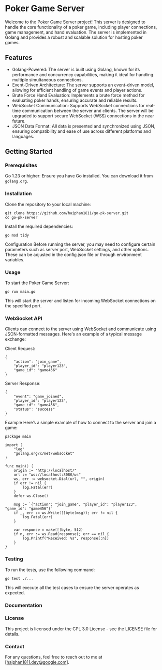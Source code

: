 # Poker Game Server
Welcome to the Poker Game Server project! This server is designed to handle the core functionality of a poker game, including player connections, game management, and hand evaluation. The server is implemented in Golang and provides a robust and scalable solution for hosting poker games.

## Features
- Golang-Powered: The server is built using Golang, known for its performance and concurrency capabilities, making it ideal for handling multiple simultaneous connections.
- Event-Driven Architecture: The server supports an event-driven model, allowing for efficient handling of game events and player actions.
- Brute Force Hand Evaluation: Implements a brute force method for evaluating poker hands, ensuring accurate and reliable results.
- WebSocket Communication: Supports WebSocket connections for real-time communication between the server and clients. The server will be upgraded to support secure WebSocket (WSS) connections in the near future.
- JSON Data Format: All data is presented and synchronized using JSON, ensuring compatibility and ease of use across different platforms and languages.

## Getting Started
### Prerequisites
Go 1.23 or higher: Ensure you have Go installed. You can download it from `golang.org`.
### Installation
Clone the repository to your local machine:

```
git clone https://github.com/haiphan1811/go-pk-server.git
cd go-pk-server
```

Install the required dependencies:
```
go mod tidy
```
Configuration
Before running the server, you may need to configure certain parameters such as server port, WebSocket settings, and other options. These can be adjusted in the config.json file or through environment variables.

### Usage
To start the Poker Game Server:

```
go run main.go
```
This will start the server and listen for incoming WebSocket connections on the specified port.

### WebSocket API
Clients can connect to the server using WebSocket and communicate using JSON-formatted messages. Here's an example of a typical message exchange:

Client Request:

```
{
    "action": "join_game",
    "player_id": "player123",
    "game_id": "game456"
}
```
Server Response:

```
{
    "event": "game_joined",
    "player_id": "player123",
    "game_id": "game456",
    "status": "success"
}
```
Example
Here’s a simple example of how to connect to the server and join a game:
```
package main

import (
    "log"
    "golang.org/x/net/websocket"
)

func main() {
    origin := "http://localhost/"
    url := "ws://localhost:8080/ws"
    ws, err := websocket.Dial(url, "", origin)
    if err != nil {
        log.Fatal(err)
    }
    defer ws.Close()

    msg := `{"action": "join_game", "player_id": "player123", "game_id": "game456"}`
    if _, err := ws.Write([]byte(msg)); err != nil {
        log.Fatal(err)
    }

    var response = make([]byte, 512)
    if n, err := ws.Read(response); err == nil {
        log.Printf("Received: %s", response[:n])
    }
}
```

### Testing
To run the tests, use the following command:

```
go test ./...
```
This will execute all the test cases to ensure the server operates as expected.

### Documentation

### License
This project is licensed under the GPL 3.0 License - see the LICENSE file for details.

### Contact
For any questions, feel free to reach out to me at [haiphan1811.dev@google.com].
